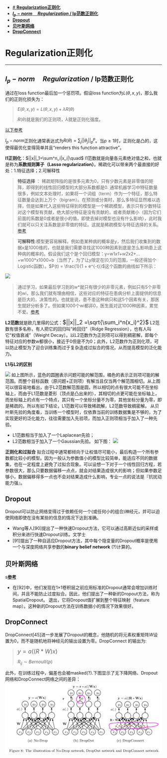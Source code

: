 <!-- TOC -->

- [# **Regularization正则化**](#regularization%e6%ad%a3%e5%88%99%e5%8c%96)
- [**$l_p-norm \quad Regularization$ / lp范数正则化**](#lp-norm-quad-regularization--lp%e8%8c%83%e6%95%b0%e6%ad%a3%e5%88%99%e5%8c%96)
- [**Dropout**](#dropout)
- [**贝叶斯网络**](#%e8%b4%9d%e5%8f%b6%e6%96%af%e7%bd%91%e7%bb%9c)
- [**DropConnect**](#dropconnect)

<!-- /TOC -->
# **Regularization正则化**
---
## **$l_p-norm \quad Regularization$ / lp范数正则化**
通过在loss function最后加一个惩罚项。假设loss function为$L(\theta,x,y)$，那么我们的正则化损失为：

> $E(\theta,x,y) =L(\theta,x,y)+\lambda R(\theta)$
>  
> $R(\theta)$就是我们的正则项，$\lambda$就是正则化强度。

[以下参考](https://www.cnblogs.com/maybe2030/p/9231231.html)

$l_p-norm$正则化通常表达式为$R(\theta) = \sum_j||\theta_j||^p_p$。当$p\geq 1$时，正则化是凸的，这使得最优化变得简单并且“renders this function attractive”。

**l1正则化**：$||x||_1=\sum^n_i|x_i|\quad$ l1范数就是向量各元素绝对值之和，也就是称为**系数规则算子（Lasso regularization）**。稀疏化可以带来两个最直接的好处：1.特征选择；2.可解释性
> **特征选择** ： 稀疏矩阵指的是很多元素为0，只有少数元素是非零值的矩阵，即得到的线性回归模型的大部分系数都是0. 通常机器学习中特征数量很多，例如文本处理时，如果将一个词组（term）作为一个特征，那么特征数量会达到上万个（bigram）。在预测或分类时，那么多特征显然难以选择，但是如果代入这些特征得到的模型是一个稀疏模型，表示只有少数特征对这个模型有贡献，绝大部分特征是没有贡献的，或者贡献微小（因为它们前面的系数是0或者是很小的值，即使去掉对模型也没有什么影响），此时我们就可以只关注系数是非零值的特征。这就是稀疏模型与特征选择的关系。[参考](https://blog.csdn.net/zhaomengszu/article/details/81537197)

> **可解释性**:模型更容易解释。例如患某种病的概率是y，然后我们收集到的数据x是1000维的，也就是我们需要寻找这1000种因素到底是怎么影响患上这种病的概率的。假设我们这个是个回归模型：y=w1*x1+w2*x2+…+w1000*x1000+b（当然了，为了让y限定在[0,1]的范围，一般还得加个Logistic函数）。$P(t) = \frac{1}{1 + e^{-t}}$这个函数的曲线如下所示：

![](\img/sigmoid.png)


> 通过学习，如果最后学习到的w*就只有很少的非零元素，例如只有5个非零的wi，那么我们就有理由相信，这些对应的特征在患病分析上面提供的信息是巨大的，决策性的。也就是说，患不患这种病只和这5个因素有关，那医生就好分析多了。但如果1000个wi都非0，医生面对这1000种因素，累觉不爱。[参考](https://www.cnblogs.com/aixueshuqian/p/3936892.html)

**L2范数**就是欧几里得的公式：<font size=4px>$||x||_2 =\sqrt{\sum_i^n(x_i)^2}$</font>
L2范数有很多名称，有人把它的回归叫“岭回归”（Ridge Regression），也有人叫它“权值衰减”（Weight Decay）。以L2范数作为正则项可以得到稠密解，即每个特征对应的参数w都很小，接近于0但是不为0；此外，L2范数作为正则化项，可以防止模型为了迎合训练集而过于复杂造成过拟合的情况，从而提高模型的泛化能力。

**L1与L2的区别**

![](/img/l1&&l2.jpg)
如上图所示，蓝色的圆圈表示问题可能的解范围，橘色的表示正则项可能的解范围。而整个目标函数（原问题+正则项）有解当且仅当两个解范围相切。从上图可以很容易地看出，由于L2范数解范围是圆，所以相切的点有很大可能不在坐标轴上，而由于L1范数是菱形（顶点是凸出来的），其相切的点更可能在坐标轴上，而坐标轴上的点有一个特点，其只有一个坐标分量不为零，其他坐标分量为零，即是稀疏的。所以有如下结论，L1范数可以导致稀疏解，L2范数导致稠密解。
从贝叶斯先验的角度看，当训练一个模型时，仅依靠当前的训练数据集是不够的，为了实现更好的泛化能力，往往需要加入先验项，而加入正则项相当于加入了一种先验。
- L1范数相当于加入了一个Laplacean先验；
- L2范数相当于加入了一个Gaussian先验。
如下图：
![](\img/laplacean&&Gaussian.png)

**正则化和过拟合**
拟合过程中通常都倾向于让权值尽可能小，最后构造一个所有参数都比较小的模型。因为一般认为参数值小的模型比较简单，能适应不同的数据集，也在一定程度上避免了过拟合现象。可以设想一下对于一个线性回归方程，若参数很大，那么只要数据偏移一点点，就会对结果造成很大的影响；但如果参数足够小，数据偏移得多一点也不会对结果造成什么影响，专业一点的说法是『抗扰动能力强』。

## **Dropout**
Dropout可以防止网络变得过于依赖任何一个(或任何小的组合)神经元，并可以迫使网络即使在没有某些的信息的情况下达到准确。

- Wang等人[90]提出了一种快速Dropout方法，它可以通过高斯近似的采样或积分来进行快速Dropout训练。文学士 
- [91]提出了一种自适应Dropout方法，其中每个隐变量的Dropout概率是使用一个与深度网络共享参数的**binary belief network** (?)计算的。

## **贝叶斯网络**
s[**参考**](https://blog.csdn.net/gdp12315_gu/article/details/50002195)

- 在[92]中，他们发现在1×1卷积层之前应用标准的Dropout通常会增加训练时间，并且不能防止过度拟合。因此，他们提出了一种新的Dropout方法，称为SpatialDropout。 退出，它将Dropout值扩展到整个特征映射（feature map）。这种新的Dropout方法在训练数据小的情况下效果很好。

## **DropConnect**
DropConnect[45]进一步发展了Dropout的概念，他随机的将元素权重矩阵$W$设置为0，而不是随机地将神经元的输出设置为零。DropConnect 的输出为:
><font size=4px>$y= a((R*W)x)$</font>
>   
> $R_{ij}\sim Bernoulli(p)$

此外，在训练过程中，偏差也会被masked(?).下图显示了无下降网络、Dropout网络和DropConnect网络之间的差异：
![](img/No-Drop&DropOut&DropConnect&#32;network.png)